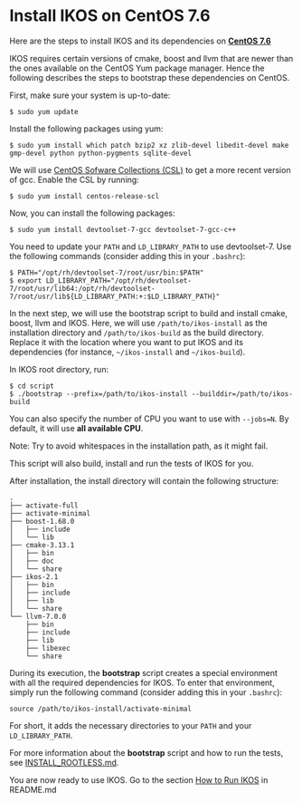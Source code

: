 Install IKOS on CentOS 7.6
==========================

Here are the steps to install IKOS and its dependencies on **[CentOS 7.6](https://www.centos.org/)**

IKOS requires certain versions of cmake, boost and llvm that are newer than the ones available on the CentOS Yum package manager. Hence the following describes the steps to bootstrap these dependencies on CentOS.

First, make sure your system is up-to-date:

```
$ sudo yum update
```

Install the following packages using yum:

```
$ sudo yum install which patch bzip2 xz zlib-devel libedit-devel make gmp-devel python python-pygments sqlite-devel
```

We will use [CentOS Sofware Collections (CSL)](https://wiki.centos.org/AdditionalResources/Repositories/SCL) to get a more recent version of gcc. Enable the CSL by running:

```
$ sudo yum install centos-release-scl
```

Now, you can install the following packages:

```
$ sudo yum install devtoolset-7-gcc devtoolset-7-gcc-c++
```

You need to update your `PATH` and `LD_LIBRARY_PATH` to use devtoolset-7. Use the following commands (consider adding this in your `.bashrc`):

```
$ PATH="/opt/rh/devtoolset-7/root/usr/bin:$PATH"
$ export LD_LIBRARY_PATH="/opt/rh/devtoolset-7/root/usr/lib64:/opt/rh/devtoolset-7/root/usr/lib${LD_LIBRARY_PATH:+:$LD_LIBRARY_PATH}"
```

In the next step, we will use the bootstrap script to build and install cmake, boost, llvm and IKOS.
Here, we will use `/path/to/ikos-install` as the installation directory and `/path/to/ikos-build` as the build directory. Replace it with the location where you want to put IKOS and its dependencies (for instance, `~/ikos-install` and `~/ikos-build`).

In IKOS root directory, run:

```
$ cd script
$ ./bootstrap --prefix=/path/to/ikos-install --builddir=/path/to/ikos-build
```

You can also specify the number of CPU you want to use with `--jobs=N`. By default, it will use **all available CPU**.

Note: Try to avoid whitespaces in the installation path, as it might fail.

This script will also build, install and run the tests of IKOS for you.

After installation, the install directory will contain the following structure:

```
.
├── activate-full
├── activate-minimal
├── boost-1.68.0
│   ├── include
│   └── lib
├── cmake-3.13.1
│   ├── bin
│   ├── doc
│   └── share
├── ikos-2.1
│   ├── bin
│   ├── include
│   ├── lib
│   └── share
└── llvm-7.0.0
    ├── bin
    ├── include
    ├── lib
    ├── libexec
    └── share
```

During its execution, the **bootstrap** script creates a special environment with all the required dependencies for IKOS. To enter that environment, simply run the following command (consider adding this in your `.bashrc`):

```
source /path/to/ikos-install/activate-minimal
```

For short, it adds the necessary directories to your `PATH` and your `LD_LIBRARY_PATH`.

For more information about the **bootstrap** script and how to run the tests, see [INSTALL_ROOTLESS.md](INSTALL_ROOTLESS.md).

You are now ready to use IKOS. Go to the section [How to Run IKOS](../README.md#how-to-run-ikos) in README.md

